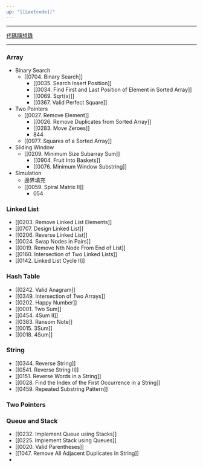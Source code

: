 ```yaml
---
up: "[[Leetcode]]"
---
```

--- 
[代碼隨想錄](https://programmercarl.com)  

---
### Array
- Binary Search
	- [[0704. Binary Search]]
		- [[0035. Search Insert Position]]
		- [[0034. Find First and Last Position of Element in Sorted Array]]
		- [[0069. Sqrt(x)]]
		- [[0367. Valid Perfect Square]]
- Two Pointers
	- [[0027. Remove Element]]
		- [[0026. Remove Duplicates from Sorted Array]]
		- [[0283. Move Zeroes]]
		- 844
	- [[0977. Squares of a Sorted Array]]
- Sliding Window
	- [[0209. Minimum Size Subarray Sum]]
		- [[0904. Fruit Into Baskets]]
		- [[0076. Minimum Window Substring]]
- Simulation
	- 邊界填充
	- [[0059. Spiral Matrix II]]
		- 054
### Linked List
- [[0203. Remove Linked List Elements]]
- [[0707. Design Linked List]]
- [[0206. Reverse Linked List]]
- [[0024. Swap Nodes in Pairs]]
- [[0019. Remove Nth Node From End of List]]
- [[0160. Intersection of Two Linked Lists]]
- [[0142. Linked List Cycle II]]
### Hash Table
- [[0242. Valid Anagram]]
- [[0349. Intersection of Two Arrays]]
- [[0202. Happy Number]]
- [[0001. Two Sum]]
- [[0454. 4Sum II]]
- [[0383. Ransom Note]]
- [[0015. 3Sum]]
- [[0018. 4Sum]]
### String
- [[0344. Reverse String]]
- [[0541. Reverse String II]]
- [[0151. Reverse Words in a String]]
- [[0028. Find the Index of the First Occurrence in a String]]
- [[0459. Repeated Substring Pattern]]
### Two Pointers

### Queue and Stack
- [[0232. Implement Queue using Stacks]]
- [[0225. Implement Stack using Queues]]
- [[0020. Valid Parentheses]]
- [[1047. Remove All Adjacent Duplicates In String]]
- 